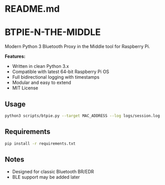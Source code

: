 # README.md

# BTPIE-N-THE-MIDDLE

Modern Python 3 Bluetooth Proxy in the Middle tool for Raspberry Pi.

**Features:**
- Written in clean Python 3.x
- Compatible with latest 64-bit Raspberry Pi OS
- Full bidirectional logging with timestamps
- Modular and easy to extend
- MIT License

## Usage
```bash
python3 scripts/btpie.py --target MAC_ADDRESS --log logs/session.log
```

## Requirements
```bash
pip install -r requirements.txt
```

## Notes
- Designed for classic Bluetooth BR/EDR
- BLE support may be added later
